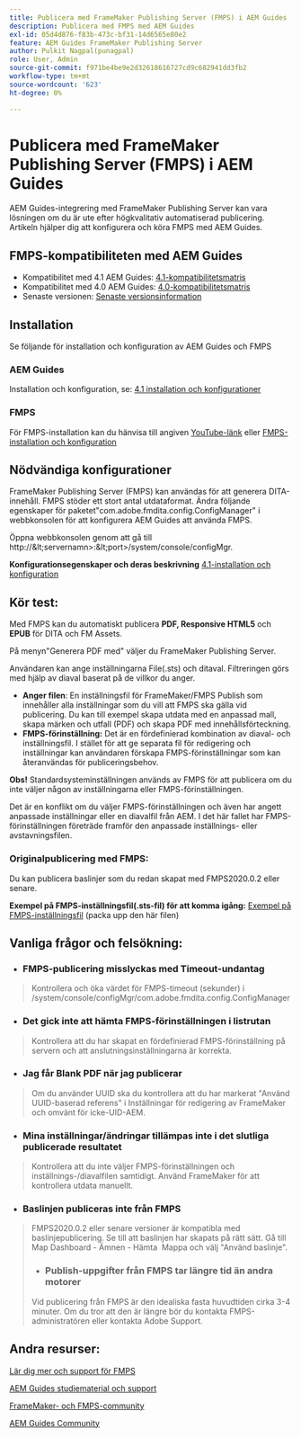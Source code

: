 ```yaml
---
title: Publicera med FrameMaker Publishing Server (FMPS) i AEM Guides
description: Publicera med FMPS med AEM Guides
exl-id: 05d4d876-f83b-473c-bf31-14d6565e80e2
feature: AEM Guides FrameMaker Publishing Server
author: Pulkit Nagpal(punagpal)
role: User, Admin
source-git-commit: f971be4be9e2d32618616727cd9c682941dd3fb2
workflow-type: tm+mt
source-wordcount: '623'
ht-degree: 0%

---
```


# Publicera med FrameMaker Publishing Server (FMPS) i AEM Guides

AEM Guides-integrering med FrameMaker Publishing Server kan vara lösningen om du är ute efter högkvalitativ automatiserad publicering.\
Artikeln hjälper dig att konfigurera och köra FMPS med AEM Guides.

## FMPS-kompatibiliteten med AEM Guides

- Kompatibilitet med 4.1 AEM Guides: [4.1-kompatibilitetsmatris](https://experienceleague.adobe.com/docs/experience-manager-guides-learn/tutorials/release-info/release-notes/on-prem-release-notes/release-notes-4.1.html?lang=sv-SE/#compatibility-matrix)
- Kompatibilitet med 4.0 AEM Guides: [4.0-kompatibilitetsmatris](https://helpx.adobe.com/xml-documentation-for-experience-manager/release-note/release-notes-xml-documentation-solution-4-0.html/#Compatibility%20matrix)
- Senaste versionen: [Senaste versionsinformation](https://experienceleague.adobe.com/docs/experience-manager-guides-learn/tutorials/release-info/latest-release-info.html?lang=sv-SE)

## Installation

Se följande för installation och konfiguration av AEM Guides och FMPS

### AEM Guides

Installation och konfiguration, se: [4.1 installation och konfigurationer](https://helpx.adobe.com/content/dam/help/en/xml-documentation-solution/4-1-2/Adobe-Experience-Manager-Guides_Installation-Configuration-Guide_EN.pdf)

### FMPS

För FMPS-installation kan du hänvisa till angiven [YouTube-länk](https://www.youtube.com/watch?v=2deelyM5VA8&t) eller [FMPS-installation och konfiguration](https://help.adobe.com/en_US/framemaker/server/index.html#t=fmps-user-guide%2Finstall_config_fmps.html%23install_config_fmps&amp;rhtocid=_2)

## Nödvändiga konfigurationer

FrameMaker Publishing Server (FMPS) kan användas för att generera DITA-innehåll. FMPS stöder ett stort antal utdataformat. Ändra följande egenskaper för paketet&quot;com.adobe.fmdita.config.ConfigManager&quot; i webbkonsolen för att konfigurera AEM Guides att använda FMPS.

Öppna webbkonsolen genom att gå till http://\&lt;servernamn\>:\&lt;port\>/system/console/configMgr.

**Konfigurationsegenskaper och deras beskrivning** [&#x200B; 4.1-installation och konfiguration](https://helpx.adobe.com/content/dam/help/en/xml-documentation-solution/4-1-2/Adobe-Experience-Manager-Guides_Installation-Configuration-Guide_EN.pdf#page=89)

## Kör test:

Med FMPS kan du automatiskt publicera **PDF, Responsive HTML5** och **EPUB** för DITA och FM Assets.

På menyn&quot;Generera PDF med&quot; väljer du FrameMaker Publishing Server.

Användaren kan ange inställningarna File(.sts) och ditaval. Filtreringen görs med hjälp av diaval baserat på de villkor du anger.

- **Anger filen**: En inställningsfil för FrameMaker/FMPS Publish som innehåller alla inställningar som du vill att FMPS ska gälla vid publicering. Du kan till exempel skapa utdata med en anpassad mall, skapa märken och utfall (PDF) och skapa PDF med innehållsförteckning.
- **FMPS-förinställning:** Det är en fördefinierad kombination av diaval- och inställningsfil. I stället för att ge separata fil för redigering och inställningar kan användaren förskapa FMPS-förinställningar som kan återanvändas för publiceringsbehov.

**Obs!** Standardsysteminställningen används av FMPS för att publicera om du inte väljer någon av inställningarna eller FMPS-förinställningen.

Det är en konflikt om du väljer FMPS-förinställningen och även har angett anpassade inställningar eller en diavalfil från AEM. I det här fallet har FMPS-förinställningen företräde framför den anpassade inställnings- eller avstavningsfilen.

### Originalpublicering med FMPS:

Du kan publicera baslinjer som du redan skapat med FMPS2020.0.2 eller senare.

**Exempel på FMPS-inställningsfil(.sts-fil) för att komma igång:** [Exempel på FMPS-inställningsfil](https://acrobat.adobe.com/link/track?uri=urn:aaid:scds:US:ef750752-7a7e-4e51-923e-6b7d9861ed54) (packa upp den här filen)

## Vanliga frågor och felsökning:

- ### FMPS-publicering misslyckas med Timeout-undantag

>Kontrollera och öka värdet för FMPS-timeout (sekunder) i /system/console/configMgr/com.adobe.fmdita.config.ConfigManager

- ### Det gick inte att hämta FMPS-förinställningen i listrutan

>Kontrollera att du har skapat en fördefinierad FMPS-förinställning på servern och att anslutningsinställningarna är korrekta.

- ### Jag får Blank PDF när jag publicerar

>Om du använder UUID ska du kontrollera att du har markerat &quot;Använd UUID-baserad referens&quot; i Inställningar för redigering av FrameMaker och omvänt för icke-UID-AEM.

- ### Mina inställningar/ändringar tillämpas inte i det slutliga publicerade resultatet

>Kontrollera att du inte väljer FMPS-förinställningen och inställnings-/diavalfilen samtidigt. Använd FrameMaker för att kontrollera utdata manuellt.

- ### Baslinjen publiceras inte från FMPS

>FMPS2020.0.2 eller senare versioner är kompatibla med baslinjepublicering.
>Se till att baslinjen har skapats på rätt sätt. Gå till Map Dashboard - Ämnen - Hämta  Mappa och välj &quot;Använd baslinje&quot;.
>- ### Publish-uppgifter från FMPS tar längre tid än andra motorer
>Vid publicering från FMPS är den idealiska fasta huvudtiden cirka 3-4 minuter. Om du tror att den är längre bör du kontakta FMPS-administratören eller kontakta Adobe Support.

## Andra resurser:

[Lär dig mer och support för FMPS](https://helpx.adobe.com/se/support/framemaker-publishing-server.html)

[AEM Guides studiematerial och support](https://helpx.adobe.com/in/support/xml-documentation-for-experience-manager.html)

[FrameMaker- och FMPS-community](https://community.adobe.com/t5/framemaker/ct-p/ct-framemaker?page=1&sort=latest_replies&lang=all&tabid=all)

[AEM Guides Community](https://experienceleaguecommunities.adobe.com/t5/experience-manager-guides/ct-p/aem-xml-documentation)
